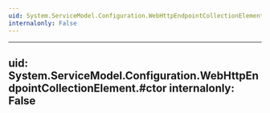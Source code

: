 ```yaml
---
uid: System.ServiceModel.Configuration.WebHttpEndpointCollectionElement
internalonly: False
---
```


---
uid: System.ServiceModel.Configuration.WebHttpEndpointCollectionElement.#ctor
internalonly: False
---
